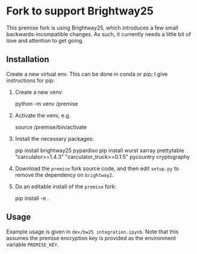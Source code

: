# Fork to support Brightway25

This premise fork is using Brightway25, which introduces a few small backwards-incompatible changes. As such, it currently needs a little bit of love and attention to get going.

## Installation

Create a new virtual env. This can be done in conda or pip; I give instructions for pip:

1. Create a new venv:

    python -m venv <venv directory>/premise

2. Activate the venv, e.g.

    source <venv directory>/premise/bin/activate

3. Install the necessary packages:

    pip install brightway25 pypardiso pip install wurst xarray prettytable "carculator>=1.4.3" "carculator_truck>=0.1.5" pycountry cryptography

4. Download the `premise` fork source code, and then edit `setup.py` to remove the dependency on `brightway2`.

5. Do an editable install of the `premise` fork:

    pip install -e .

## Usage

Example usage is given in `dev/bw25 integration.ipynb`. Note that this assumes the premise encryption key is provided as the environment variable `PREMISE_KEY`.

